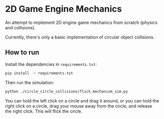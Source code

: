 # 2D Game Engine Mechanics

An attempt to implement 2D engine game mechanics from scratch (physics and collisions).

Currently, there's only a basic implementation of circular object collisions.

## How to run

Install the dependencies in `requirements.txt`:

```bash
pip install -r requirements.txt
```

Then run the simulation:

```bash
python ./circle_circle_collisions/flick_mechanism_sim.py
```

You can hold the left click on a circle and drag it around, or you can hold the right click on a circle, drag your mouse away from the circle, and release the right click. This will flick the circle.
